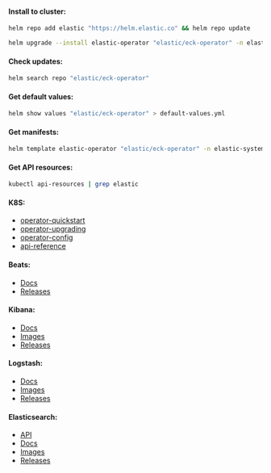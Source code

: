 #### Install to cluster:
```bash
helm repo add elastic "https://helm.elastic.co" && helm repo update
```
```bash
helm upgrade --install elastic-operator "elastic/eck-operator" -n elastic-system --version "2.12.1" --create-namespace
```

#### Check updates:
```bash
helm search repo "elastic/eck-operator"
```

#### Get default values:
```bash
helm show values "elastic/eck-operator" > default-values.yml
```

#### Get manifests:
```bash
helm template elastic-operator "elastic/eck-operator" -n elastic-system --version "2.12.1" > manifests.yml
```

#### Get API resources:
```bash
kubectl api-resources | grep elastic
```

#### K8S:
- [operator-quickstart](https://www.elastic.co/guide/en/cloud-on-k8s/current/k8s-quickstart.html)
- [operator-upgrading](https://www.elastic.co/guide/en/cloud-on-k8s/current/k8s-upgrading-eck.html)
- [operator-config](https://www.elastic.co/guide/en/cloud-on-k8s/current/k8s-operator-config.html)
- [api-reference](https://www.elastic.co/guide/en/cloud-on-k8s/current/k8s-api-reference.html)

#### Beats:
- [Docs](https://www.elastic.co/guide/en/beats/libbeat/current/index.html)
- [Releases](https://github.com/elastic/beats/releases)

#### Kibana:
- [Docs](https://www.elastic.co/guide/en/kibana/current/index.html)
- [Images](https://hub.docker.com/_/kibana/tags)
- [Releases](https://github.com/elastic/kibana/releases)

#### Logstash:
- [Docs](https://www.elastic.co/guide/en/logstash/current/index.html)
- [Images](https://hub.docker.com/_/logstash/tags)
- [Releases](https://github.com/elastic/logstash/releases)

#### Elasticsearch:
- [API](https://www.elastic.co/guide/en/elasticsearch/reference/current/rest-apis.html)
- [Docs](https://www.elastic.co/guide/en/elastic-stack/current/index.html)
- [Images](https://hub.docker.com/_/elasticsearch/tags)
- [Releases](https://github.com/elastic/elasticsearch/releases)
